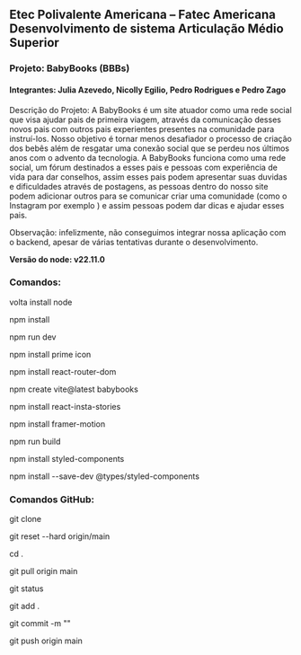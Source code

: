 ## Etec Polivalente Americana – Fatec Americana Desenvolvimento de sistema Articulação Médio Superior

### Projeto: BabyBooks (BBBs)

#### Integrantes: Julia Azevedo, Nicolly Egilio, Pedro Rodrigues e Pedro Zago

Descrição do Projeto:
A BabyBooks é um site atuador como uma rede social que visa ajudar pais de primeira viagem, através da comunicação desses novos pais com outros pais experientes presentes na comunidade para instruí-los.
Nosso objetivo é tornar menos desafiador o processo de criação dos bebês além de resgatar uma conexão social que se perdeu nos últimos anos com o advento da tecnologia.
A BabyBooks funciona como uma rede social, um fórum destinados a esses pais e pessoas com experiência de vida para dar conselhos, assim esses pais podem apresentar suas duvidas e dificuldades através de postagens, as pessoas dentro do nosso site podem adicionar outros para se comunicar criar uma comunidade (como o Instagram por exemplo ) e assim pessoas podem dar dicas e ajudar esses pais.

Observação: infelizmente, não conseguimos integrar nossa aplicação com o backend, apesar de várias tentativas durante o desenvolvimento.

**Versão do node: v22.11.0**

### Comandos:

volta install node

npm install

npm run dev

npm install prime icon

npm install react-router-dom

npm create vite@latest babybooks

npm install react-insta-stories

npm install framer-motion

npm run build

npm install styled-components

npm install --save-dev @types/styled-components

### Comandos GitHub:

git clone

git reset --hard origin/main

cd .

git pull origin main

git status

git add .

git commit -m ""

git push origin main

